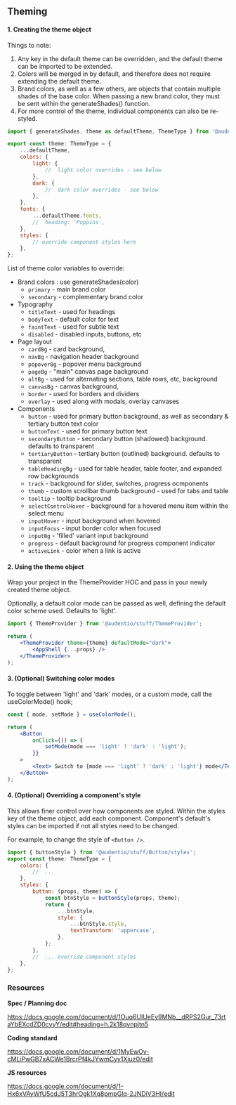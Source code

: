## Theming

#### 1. Creating the theme object

Things to note:

1. Any key in the default theme can be overridden, and the default theme can be imported to be extended.
2. Colors will be merged in by default, and therefore does not require extending the default theme.
3. Brand colors, as well as a few others, are objects that contain multiple shades of the base color. When passing a new brand color, they must be sent within the generateShades() function.
4. For more control of the theme, individual components can also be re-styled.

```jsx
import { generateShades, theme as defaultTheme, ThemeType } from '@audentio/stuff/theme';

export const theme: ThemeType = {
    ...defaultTheme,
    colors: {
        light: {
            //  light color overrides - see below
        },
        dark: {
            //  dark color overrides - see below
        },
    },
    fonts: {
        ...defaultTheme.fonts,
        //  heading: 'Poppins',
    },
    styles: {
        // override component styles here
    },
};
```

List of theme color variables to override:

-   Brand colors : use generateShades(color)
    -   `primary` - main brand color
    -   `secondary` - complementary brand color
-   Typography
    -   `titleText` - used for headings
    -   `bodyText` - default color for text
    -   `faintText` - used for subtle text
    -   `disabled` - disabled inputs, buttons, etc
-   Page layout
    -   `cardBg` - card background,
    -   `navBg` - navigation header background
    -   `popoverBg` - popover menu background
    -   `pageBg` - "main" canvas page background
    -   `altBg` - used for alternating sections, table rows, etc, background
    -   `canvasBg` - canvas background,
    -   `border` - used for borders and dividers
    -   `overlay` - used along with modals, overlay canvases
-   Components
    -   `button` - used for primary button background, as well as secondary & tertiary button text color
    -   `buttonText` - used for primary button text
    -   `secondaryButton` - secondary button (shadowed) background. defaults to transparent
    -   `tertiaryButton` - tertiary button (outlined) background. defaults to transparent
    -   `tableHeadingBg` - used for table header, table footer, and expanded row backgrounds
    -   `track` - background for slider, switches, progress ocmponents
    -   `thumb` - custom scrollbar thumb background - used for tabs and table
    -   `tooltip` - tooltip background
    -   `selectControlHover` - background for a hovered menu item within the select menu
    -   `inputHover` - input background when hovered
    -   `inputFocus` - input border color when focused
    -   `inputBg` - 'filled' variant input background
    -   `progress` - default background for progress component indicator
    -   `activeLink` - color when a link is active

#### 2. Using the theme object

Wrap your project in the ThemeProvider HOC and pass in your newly created theme object.

Optionally, a default color mode can be passed as well, defining the default color scheme used. Defaults to 'light'.

```jsx
import { ThemeProvider } from '@audentio/stuff/ThemeProvider';

return (
    <ThemeProvider theme={theme} defaultMode="dark">
        <AppShell {...props} />
    </ThemeProvider>
);
```

#### 3. (Optional) Switching color modes

To toggle between 'light' and 'dark' modes, or a custom mode, call the useColorMode() hook;

```jsx
const { mode, setMode } = useColorMode();

return (
    <Button
        onClick={() => {
            setMode(mode === 'light' ? 'dark' : 'light');
        }}
    >
        <Text> Switch to {mode === 'light' ? 'dark' : 'light'} mode</Text>
    </Button>
);
```

#### 4. (Optional) Overriding a component's style

This allows finer control over how components are styled. Within the styles key of the theme object, add each component. Component's default's styles can be imported if not all styles need to be changed.

For example, to change the style of `<Button />`.

```jsx
import { buttonStyle } from '@audentio/stuff/Button/styles';
export const theme: ThemeType = {
    colors: {
        //  ...
    },
    styles: {
        button: (props, theme) => {
            const btnStyle = buttonStyle(props, theme);
            return {
                ...btnStyle,
                style: {
                    ...btnStyle.style,
                    textTransform: 'uppercase',
                },
            };
        },
        //  ... override component styles
    },
};
```

### Resources

**Spec / Planning doc**

https://docs.google.com/document/d/1Ouq6UIUeEy9MNb__dRPS2Gur_73rtaYbEXcdZD0cyyY/edit#heading=h.2k18qvnpjtn5

**Coding standard**

https://docs.google.com/document/d/1MyEwOv-cMLiPwGB7xACWe1BrcrPf4kJYwmCyy1Xjuz0/edit

**JS resources**

https://docs.google.com/document/d/1-Hx6xVAyWfU5cdJ5T3hrOgk1Xq8pmpGlq-2JNDiV3HI/edit
